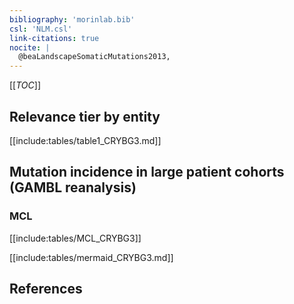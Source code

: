 ```yaml
---
bibliography: 'morinlab.bib'
csl: 'NLM.csl'
link-citations: true
nocite: |
  @beaLandscapeSomaticMutations2013, 
---
```


[[_TOC_]]




## Relevance tier by entity

[[include:tables/table1_CRYBG3.md]]


## Mutation incidence in large patient cohorts (GAMBL reanalysis)

### MCL
[[include:tables/MCL_CRYBG3]]


[[include:tables/mermaid_CRYBG3.md]]

## References


